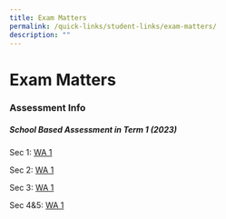 ```yaml
---
title: Exam Matters
permalink: /quick-links/student-links/exam-matters/
description: ""
---
```

Exam Matters
============

### Assessment Info

##### School Based Assessment in Term 1 (2023)

Sec 1: [WA 1](/files/Sec%201%20WA1%20Information.pdf)

Sec 2: [WA 1](/files/Sec%202%20WA1%20Information.pdf)

Sec 3: [WA 1](/files/Sec%203%20WA1%20Information.pdf)

Sec 4&5: [WA 1](/files/Sec%204&5%20WA1%20Information.pdf)
